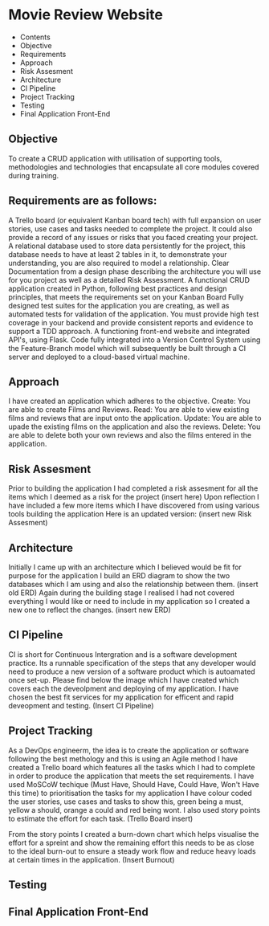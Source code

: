 # Movie Review Website
* Contents
* Objective 
* Requirements
* Approach
* Risk Assesment
* Architecture
* CI Pipeline
* Project Tracking
* Testing
* Final Application Front-End



## Objective
To create a CRUD application with utilisation of supporting tools,
methodologies and technologies that encapsulate all core modules
covered during training.

## Requirements are as follows:

A Trello board (or equivalent Kanban board tech) with full expansion
on user stories, use cases and tasks needed to complete the project.
It could also provide a record of any issues or risks that you faced
creating your project.
A relational database used to store data persistently for the
project, this database needs to have at least 2 tables in it, to
demonstrate your understanding, you are also required to model a
relationship.
Clear Documentation from a design phase describing the architecture
you will use for you project as well as a detailed Risk Assessment.
A functional CRUD application created in Python, following best
practices and design principles, that meets the requirements set on
your Kanban Board
Fully designed test suites for the application you are creating, as
well as automated tests for validation of the application. You must
provide high test coverage in your backend and provide consistent
reports and evidence to support a TDD approach.
A functioning front-end website and integrated API's, using Flask.
Code fully integrated into a Version Control System using the
Feature-Branch model which will subsequently be built through a CI
server and deployed to a cloud-based virtual machine.

## Approach
I have created an application which adheres to the objective.
Create: You are able to create Films and Reviews. 
Read: You are able to view existing films and reviews that are input onto the application.
Update: You are able to upade the existing films on the application and also the reviews.
Delete: You are able to delete both your own reviews and also the films entered in the application.

## Risk Assesment

Prior to building the application I had completed a risk assesment for all the items which I deemed as
a risk for the project
(insert here)
Upon reflection I have included a few more items which I have discovered from using various tools building the application
Here is an updated version:
(insert new Risk Assesment)

## Architecture

Initially I came up with an architecture which I believed would be fit for purpose for the application
I build an ERD diagram to show the two databases which I am using and also the relationship between them.
(insert old ERD)
Again during the building stage I realised I had not covered everything I would like or need to include in my application so
I created a new one to reflect the changes.
(insert new ERD)

## CI Pipeline
CI is short for Continuous Intergration and is a software development practice. Its a runnable specification of the steps that any developer would need to
produce a new version of a software product which is autoamated once set-up. Please find below the image which I have created which covers each the deveolpment
and deploying of my application. I have chosen the best fit services for my application for efficent and rapid deveopment and testing.
(Insert CI Pipeline)

## Project Tracking

As a DevOps engineerm, the idea is to create the application or software following the best methology and this is using an Agile method
I have created a Trello board which features all the tasks which I had to complete in order to produce the application that meets the set requirements.
I have used MoSCoW techique (Must Have, Should Have, Could Have, Won't Have this time) to prioritisation the tasks for my application I have colour coded the
user stories, use cases and tasks to show this, green being a must, yellow a should, orange a could and red being wont. I also used story points to estimate
the effort for each task.
(Trello Board insert)

From the story points I created a burn-down chart which helps visualise the effort for a spreint and show the remaining effort this needs to be as close to the
ideal burn-out to ensure a steady work flow and reduce heavy loads at certain times in the application.
(Insert Burnout)

## Testing


## Final Application Front-End
